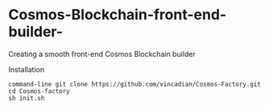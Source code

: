 # Cosmos-Blockchain-front-end-builder-

Creating a smooth front-end Cosmos Blockchain builder

Installation 
```
command-line git clone https://github.com/vincadian/Cosmos-Factory.git
cd Cosmos-factory
sh init.sh

```

